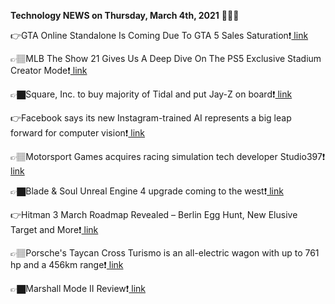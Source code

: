 <b>Technology NEWS on Thursday, March 4th, 2021</b> 📡📡📡 

👉GTA Online Standalone Is Coming Due To GTA 5 Sales Saturation❗️<a href='https://techblock.club/?p=10451'> link</a>

👉🏽MLB The Show 21 Gives Us A Deep Dive On The PS5 Exclusive Stadium Creator Mode❗️<a href='https://techblock.club/?p=10453'> link</a>

👉🏿Square, Inc. to buy majority of Tidal and put Jay-Z on board❗️<a href='https://techblock.club/?p=10455'> link</a>

👉Facebook says its new Instagram-trained AI represents a big leap forward for computer vision❗️<a href='https://techblock.club/?p=10457'> link</a>

👉🏽Motorsport Games acquires racing simulation tech developer Studio397❗️<a href='https://techblock.club/?p=10459'> link</a>

👉🏿Blade & Soul Unreal Engine 4 upgrade coming to the west❗️<a href='https://techblock.club/?p=10461'> link</a>

👉Hitman 3 March Roadmap Revealed – Berlin Egg Hunt, New Elusive Target and More❗️<a href='https://techblock.club/?p=10463'> link</a>

👉🏽Porsche's Taycan Cross Turismo is an all-electric wagon with up to 761 hp and a 456km range❗️<a href='https://techblock.club/?p=10465'> link</a>

👉🏿Marshall Mode II Review❗️<a href='https://techblock.club/?p=10467'> link</a>

